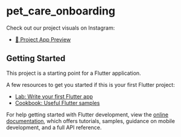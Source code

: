 # pet_care_onboarding

Check out our project visuals on Instagram:

- [📸 Project App Preview](https://www.instagram.com/p/DGhcmSoycyd/?utm_source=ig_web_copy_link&igsh=MzRlODBiNWFlZA==)  

## Getting Started

This project is a starting point for a Flutter application.

A few resources to get you started if this is your first Flutter project:

- [Lab: Write your first Flutter app](https://docs.flutter.dev/get-started/codelab)
- [Cookbook: Useful Flutter samples](https://docs.flutter.dev/cookbook)

For help getting started with Flutter development, view the
[online documentation](https://docs.flutter.dev/), which offers tutorials,
samples, guidance on mobile development, and a full API reference.
